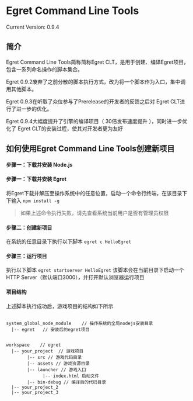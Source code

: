 Egret Command Line Tools
================================================
Current Version: 0.9.4



简介
-------------------

Egret Command Line Tools简称简称Egret CLT，是用于创建、编译Egret项目，包含一系列命名操作的脚本集合。

Egret 0.9.2废弃了之前分散的脚本执行方式，改为将一个脚本作为入口，集中调用其他脚本。

Egret 0.9.3在听取了众位参与了Prerelease的开发者的反馈之后对 Egret CLT进行了进一步的优化。

Egret 0.9.4大幅度提升了引擎的编译项目（ 30倍发布速度提升 ），同时进一步优化了 Egret CLT的安装过程，使其对开发者更为友好



如何使用Egret Command Line Tools创建新项目
------------------------

#### 步骤一：下载并安装 Node.js

#### 步骤一：下载并安装 Egret
将Egret下载并解压至操作系统中的任意位置，启动一个命令行终端，在该目录下下输入
``` npm install -g ```
> 如果上述命令执行失败，请先查看系统当前用户是否有管理员权限


#### 步骤二：创建新项目
在系统的任意目录下执行以下脚本
``` egret c HelloEgret ```

#### 步骤三：运行项目
执行以下脚本
``` egret startserver HelloEgret ```
该脚本会在当前目录下启动一个HTTP Server（默认端口3000），并打开默认浏览器运行项目


#### 项目结构
上述脚本执行成功后，游戏项目的结构如下所示

```

system_global_node_module    // 操作系统的全局nodejs安装目录
  |-- egret   // 安装后的egret项目


workspace    // egret
  |-- your_project  // 游戏项目
        |-- src // 游戏代码目录
        |-- assets // 游戏资源目录
        |-- launcher // 游戏入口
              |-- index.html 启动文件
        |-- bin-debug // 编译后的代码目录
  |-- your_project_2
  |-- your_project_3


```

